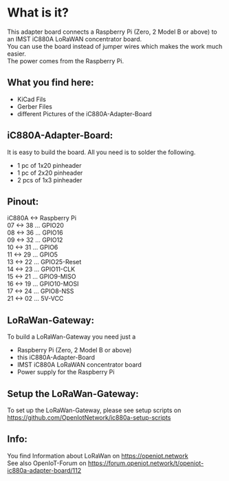 What is it?
===========
This adapter board connects a Raspberry Pi (Zero, 2 Model B or above) to an IMST iC880A LoRaWAN concentrator board.  
You can use the board instead of jumper wires which makes the work much easier.  
The power comes from the Raspberry Pi.

What you find here:
-------------------
- KiCad Fils
- Gerber Files
- different Pictures of the iC880A-Adapter-Board

iC880A-Adapter-Board:
---------------------
It is easy to build the board. All you need is to solder the following.
- 1 pc of 1x20 pinheader
- 1 pc of 2x20 pinheader
- 2 pcs of 1x3 pinheader

Pinout:
-------
iC880A <-> Raspberry Pi  
    07 <-> 38 ... GPIO20  
    08 <-> 36 ... GPIO16  
    09 <-> 32 ... GPIO12  
    10 <-> 31 ... GPIO6  
    11 <-> 29 ... GPIO5  
    13 <-> 22 ... GPIO25-Reset  
    14 <-> 23 ... GPIO11-CLK  
    15 <-> 21 ... GPIO9-MISO  
    16 <-> 19 ... GPIO10-MOSI  
    17 <-> 24 ... GPIO8-NSS  
    21 <-> 02 ... 5V-VCC  

LoRaWan-Gateway:
----------------
To build a LoRaWan-Gateway you need just a
- Raspberry Pi (Zero, 2 Model B or above)
- this iC880A-Adapter-Board
- IMST iC880A LoRaWAN concentrator board
- Power supply for the Raspberry Pi

Setup the LoRaWan-Gateway:
--------------------------
To set up the LoRaWan-Gateway, please see setup scripts on https://github.com/OpenIotNetwork/ic880a-setup-scripts

Info:
-----
You find Information about LoRaWan on https://openiot.network  
See also OpenIoT-Forum on https://forum.openiot.network/t/openiot-ic880a-adapter-board/112  


